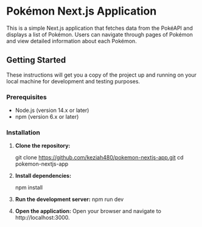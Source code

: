 # Pokémon Next.js Application

This is a simple Next.js application that fetches data from the PokéAPI and displays a list of Pokémon. Users can navigate through pages of Pokémon and view detailed information about each Pokémon.

## Getting Started

These instructions will get you a copy of the project up and running on your local machine for development and testing purposes.

### Prerequisites

- Node.js (version 14.x or later)
- npm (version 6.x or later)

### Installation

1. **Clone the repository:**

   git clone https://github.com/keziah480/pokemon-nextjs-app.git
   cd pokemon-nextjs-app

2. **Install dependencies:**

   npm install

3. **Run the development server:**
   npm run dev

4. **Open the application:**
   Open your browser and navigate to http://localhost:3000.
